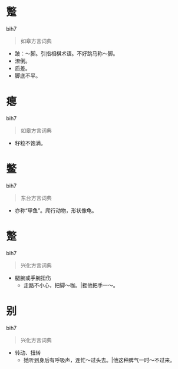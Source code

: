 # 蹩
bih7
> 如皋方言词典
- 跛：～脚。引指相棋术语。不好跳马称～脚。
- 潦倒。
- 质差。
- 脚底不平。

# 瘪
bih7
> 如皋方言词典
- 籽粒不饱满。

# 鳖
bih7
> 东台方言词典
- 亦称“甲鱼”。爬行动物，形状像龟。

# 蹩
bih7
> 兴化方言词典
- 腿腕或手腕扭伤
  - 走路不小心，把脚～咖。|捱他把手一～。

# 别
bih7
> 兴化方言词典
- 转动、扭转
  - 她听到身后有呼吸声，连忙～过头去。|他这种脾气一时～不过来。
